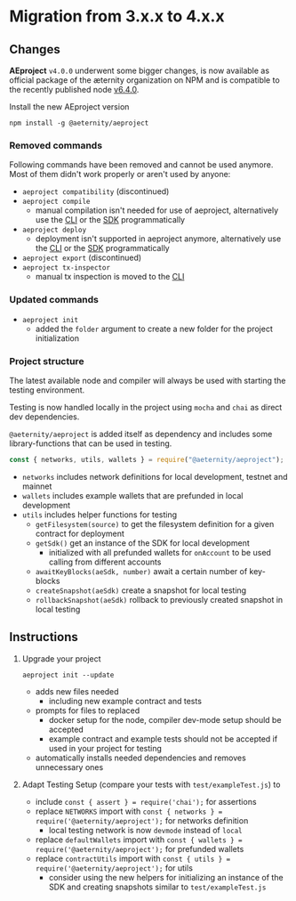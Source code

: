 # Migration from 3.x.x to 4.x.x

## Changes

**AEproject** `v4.0.0` underwent some bigger changes, is now available as official package of the æternity organization on NPM and is compatible to the recently published node [v6.4.0](https://github.com/aeternity/aeternity/blob/v6.4.0/docs/release-notes/RELEASE-NOTES-6.4.0.md).

Install the new AEproject version

```
npm install -g @aeternity/aeproject
```

### Removed commands

Following commands have been removed and cannot be used anymore. Most of them didn't work properly or aren't used by anyone:

- `aeproject compatibility` (discontinued)
- `aeproject compile`
  - manual compilation isn't needed for use of aeproject, alternatively use the [CLI](https://github.com/aeternity/aepp-cli-js) or the [SDK](https://github.com/aeternity/aepp-sdk-js) programmatically
- `aeproject deploy`
  - deployment isn't supported in aeproject anymore, alternatively use the [CLI](https://github.com/aeternity/aepp-cli-js) or the [SDK](https://github.com/aeternity/aepp-sdk-js) programmatically
- `aeproject export` (discontinued)
- `aeproject tx-inspector`
  - manual tx inspection is moved to the [CLI](https://github.com/aeternity/aepp-cli-js)

### Updated commands

- `aeproject init`
  - added the `folder` argument to create a new folder for the project initialization

### Project structure

The latest available node and compiler will always be used with starting the testing environment.

Testing is now handled locally in the project using `mocha` and `chai` as direct dev dependencies.

`@aeternity/aeproject` is added itself as dependency and includes some library-functions that can be used in testing.

```js
const { networks, utils, wallets } = require("@aeternity/aeproject");
```

- `networks` includes network definitions for local development, testnet and mainnet
- `wallets` includes example wallets that are prefunded in local development
- `utils` includes helper functions for testing
  - `getFilesystem(source)` to get the filesystem definition for a given contract for deployment
  - `getSdk()` get an instance of the SDK for local development
    - initialized with all prefunded wallets for `onAccount` to be used calling from different accounts
  - `awaitKeyBlocks(aeSdk, number)` await a certain number of key-blocks
  - `createSnapshot(aeSdk)` create a snapshot for local testing
  - `rollbackSnapshot(aeSdk)` rollback to previously created snapshot in local testing

## Instructions

1. Upgrade your project

   ```
   aeproject init --update
   ```

   - adds new files needed
     - including new example contract and tests
   - prompts for files to replaced
     - docker setup for the node, compiler dev-mode setup should be accepted
     - example contract and example tests should not be accepted if used in your project for testing
   - automatically installs needed dependencies and removes unnecessary ones

2. Adapt Testing Setup (compare your tests with `test/exampleTest.js`) to
   - include `const { assert } = require('chai');` for assertions
   - replace `NETWORKS` import with `const { networks } = require('@aeternity/aeproject');` for networks definition
     - local testing network is now `devmode` instead of `local`
   - replace `defaultWallets` import with `const { wallets } = require('@aeternity/aeproject');` for prefunded wallets
   - replace `contractUtils` import with `const { utils } = require('@aeternity/aeproject');` for utils
     - consider using the new helpers for initializing an instance of the SDK and creating snapshots similar to `test/exampleTest.js`
